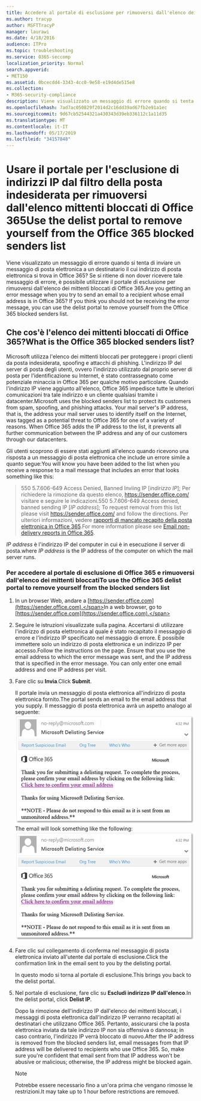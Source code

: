 ```yaml
---
title: Accedere al portale di esclusione per rimuoversi dall'elenco dei mittenti bloccati di Office 365
ms.author: tracyp
author: MSFTTracyP
manager: laurawi
ms.date: 4/18/2016
audience: ITPro
ms.topic: troubleshooting
ms.service: O365-seccomp
localization_priority: Normal
search.appverid:
- MET150
ms.assetid: 0bcecdd4-3343-4cc0-9e58-e19d4de515e8
ms.collection:
- M365-security-compliance
description: Viene visualizzato un messaggio di errore quando si tenta di inviare un messaggio di posta elettronica a un destinatario il cui indirizzo di posta elettronica si trova in Office 365? Se si ritiene di non dover ricevere tale messaggio di errore, è possibile utilizzare il portale di esclusione per rimuoversi dall'elenco dei mittenti bloccati di Office 365.
ms.openlocfilehash: 7ad7ac050829f2014d2c16dd39ad67fb2e91a1ec
ms.sourcegitcommit: 9d67cb52544321a430343d39eb336112c1a11d35
ms.translationtype: MT
ms.contentlocale: it-IT
ms.lasthandoff: 05/17/2019
ms.locfileid: "34157848"
---
```

# <a name="use-the-delist-portal-to-remove-yourself-from-the-office-365-blocked-senders-list"></a><span data-ttu-id="d9fea-104">Usare il portale per l'esclusione di indirizzi IP dal filtro della posta indesiderata per rimuoversi dall'elenco mittenti bloccati di Office 365</span><span class="sxs-lookup"><span data-stu-id="d9fea-104">Use the delist portal to remove yourself from the Office 365 blocked senders list</span></span>

<span data-ttu-id="d9fea-p102">Viene visualizzato un messaggio di errore quando si tenta di inviare un messaggio di posta elettronica a un destinatario il cui indirizzo di posta elettronica si trova in Office 365? Se si ritiene di non dover ricevere tale messaggio di errore, è possibile utilizzare il portale di esclusione per rimuoversi dall'elenco dei mittenti bloccati di Office 365.</span><span class="sxs-lookup"><span data-stu-id="d9fea-p102">Are you getting an error message when you try to send an email to a recipient whose email address is in Office 365? If you think you should not be receiving the error message, you can use the delist portal to remove yourself from the Office 365 blocked senders list.</span></span>
  
## <a name="what-is-the-office-365-blocked-senders-list"></a><span data-ttu-id="d9fea-107">Che cos'è l'elenco dei mittenti bloccati di Office 365?</span><span class="sxs-lookup"><span data-stu-id="d9fea-107">What is the Office 365 blocked senders list?</span></span>

<span data-ttu-id="d9fea-p103">Microsoft utilizza l'elenco dei mittenti bloccati per proteggere i propri clienti da posta indesiderata, spoofing e attacchi di phishing. L'indirizzo IP del server di posta degli utenti, ovvero l'indirizzo utilizzato dal proprio server di posta per l'identificazione su Internet, è stato contrassegnato come potenziale minaccia in Office 365 per qualche motivo particolare. Quando l'indirizzo IP viene aggiunto all'elenco, Office 365 impedisce tutte le ulteriori comunicazioni tra tale indirizzo e un cliente qualsiasi tramite i datacenter.</span><span class="sxs-lookup"><span data-stu-id="d9fea-p103">Microsoft uses the blocked senders list to protect its customers from spam, spoofing, and phishing attacks. Your mail server's IP address, that is, the address your mail server uses to identify itself on the Internet, was tagged as a potential threat to Office 365 for one of a variety of reasons. When Office 365 adds the IP address to the list, it prevents all further communication between the IP address and any of our customers through our datacenters.</span></span>
  
<span data-ttu-id="d9fea-111">Gli utenti scoprono di essere stati aggiunti all'elenco quando ricevono una risposta a un messaggio di posta elettronica che include un errore simile a quanto segue:</span><span class="sxs-lookup"><span data-stu-id="d9fea-111">You will know you have been added to the list when you receive a response to a mail message that includes an error that looks something like this:</span></span>
  
> <span data-ttu-id="d9fea-112">550 5.7.606-649 Access Denied, Banned Inviing IP [_indirizzo IP_]; Per richiedere la rimozione da questo elenco, https://sender.office.com/ visitare e seguire le indicazioni.</span><span class="sxs-lookup"><span data-stu-id="d9fea-112">550 5.7.606-649 Access denied, banned sending IP [_IP address_]; To request removal from this list please visit https://sender.office.com/ and follow the directions.</span></span> <span data-ttu-id="d9fea-113">Per ulteriori informazioni, vedere [rapporti di mancato recapito della posta elettronica in Office 365](http://go.microsoft.com/fwlink/?LinkID=526653).</span><span class="sxs-lookup"><span data-stu-id="d9fea-113">For more information please see [Email non-delivery reports in Office 365](http://go.microsoft.com/fwlink/?LinkID=526653).</span></span>
  
<span data-ttu-id="d9fea-114">_IP address_ è l'indirizzo IP del computer in cui è in esecuzione il server di posta.</span><span class="sxs-lookup"><span data-stu-id="d9fea-114">where  _IP address_ is the IP address of the computer on which the mail server runs.</span></span> 
  
### <a name="to-use-the-office-365-delist-portal-to-remove-yourself-from-the-blocked-senders-list"></a><span data-ttu-id="d9fea-115">Per accedere al portale di esclusione di Office 365 e rimuoversi dall'elenco dei mittenti bloccati</span><span class="sxs-lookup"><span data-stu-id="d9fea-115">To use the Office 365 delist portal to remove yourself from the blocked senders list</span></span>

1. <span data-ttu-id="d9fea-116">In un browser Web, andare a [https://sender.office.com](https://sender.office.com).</span><span class="sxs-lookup"><span data-stu-id="d9fea-116">In a web browser, go to [https://sender.office.com](https://sender.office.com).</span></span>
    
2. <span data-ttu-id="d9fea-p105">Seguire le istruzioni visualizzate sulla pagina. Accertarsi di utilizzare l'indirizzo di posta elettronica al quale è stato recapitato il messaggio di errore e l'indirizzo IP specificato nel messaggio di errore. È possibile immettere solo un indirizzo di posta elettronica e un indirizzo IP per accesso.</span><span class="sxs-lookup"><span data-stu-id="d9fea-p105">Follow the instructions on the page. Ensure that you use the email address to which the error message was sent, and the IP address that is specified in the error message. You can only enter one email address and one IP address per visit.</span></span>
    
3. <span data-ttu-id="d9fea-120">Fare clic su **Invia**.</span><span class="sxs-lookup"><span data-stu-id="d9fea-120">Click **Submit**.</span></span>
    
    <span data-ttu-id="d9fea-121">Il portale invia un messaggio di posta elettronica all'indirizzo di posta elettronica fornito.</span><span class="sxs-lookup"><span data-stu-id="d9fea-121">The portal sends an email to the email address that you supply.</span></span> <span data-ttu-id="d9fea-122">Il messaggio di posta elettronica avrà un aspetto analogo al seguente: ![screenshot del messaggio di posta elettronica ricevuto quando si invia una richiesta tramite il portale di esclusione](media/bf13e4f7-f68c-4e46-baa7-b6ab4cfc13f3.png)</span><span class="sxs-lookup"><span data-stu-id="d9fea-122">The email will look something like the following: ![Screenshot of email received when you submit a request through the delist portal](media/bf13e4f7-f68c-4e46-baa7-b6ab4cfc13f3.png)</span></span>
  
4. <span data-ttu-id="d9fea-123">Fare clic sul collegamento di conferma nel messaggio di posta elettronica inviato all'utente dal portale di esclusione.</span><span class="sxs-lookup"><span data-stu-id="d9fea-123">Click the confirmation link in the email sent to you by the delisting portal.</span></span>
    
    <span data-ttu-id="d9fea-124">In questo modo si torna al portale di esclusione.</span><span class="sxs-lookup"><span data-stu-id="d9fea-124">This brings you back to the delist portal.</span></span>
    
5. <span data-ttu-id="d9fea-125">Nel portale di esclusione, fare clic su **Escludi indirizzo IP dall'elenco**.</span><span class="sxs-lookup"><span data-stu-id="d9fea-125">In the delist portal, click **Delist IP**.</span></span>
    
    <span data-ttu-id="d9fea-p107">Dopo la rimozione dell'indirizzo IP dall'elenco dei mittenti bloccati, i messaggi di posta elettronica dall'indirizzo IP verranno recapitati ai destinatari che utilizzano Office 365. Pertanto, assicurarsi che la posta elettronica inviata da tale indirizzo IP non sia offensiva o dannosa; in caso contrario, l'indirizzo IP verrà bloccato di nuovo.</span><span class="sxs-lookup"><span data-stu-id="d9fea-p107">After the IP address is removed from the blocked senders list, email messages from that IP address will be delivered to recipients who use Office 365. So, make sure you're confident that email sent from that IP address won't be abusive or malicious; otherwise, the IP address might be blocked again.</span></span>
    
    > [!NOTE]
    > <span data-ttu-id="d9fea-128">Potrebbe essere necessario fino a un'ora prima che vengano rimosse le restrizioni.</span><span class="sxs-lookup"><span data-stu-id="d9fea-128">It may take up to 1 hour before restrictions are removed.</span></span>
